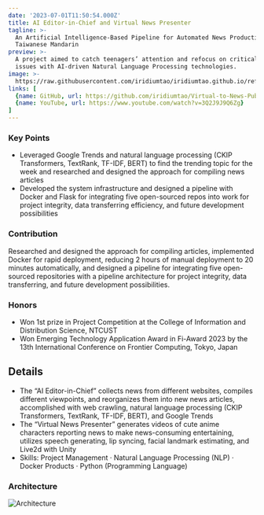 ```yaml
---
date: '2023-07-01T11:50:54.000Z'
title: AI Editor-in-Chief and Virtual News Presenter
tagline: >-
  An Artificial Intelligence-Based Pipeline for Automated News Production in
  Taiwanese Mandarin
preview: >-
  A project aimed to catch teenagers’ attention and refocus on critical societal
  issues with AI-driven Natural Language Processing technologies.
image: >-
  https://raw.githubusercontent.com/iridiumtao/iridiumtao.github.io/refs/heads/master/docs/image/AI%20Editor-in-Chief%20and%20Virtual%20News%20Presenter.png
links: [
  {name: GitHub, url: https://github.com/iridiumtao/Virtual-to-News-Public}, 
  {name: YouTube, url: https://www.youtube.com/watch?v=3Q2J9J9Q6Zg}
]
---
```

### Key Points
- Leveraged Google Trends and natural language processing (CKIP Transformers, TextRank, TF-IDF, BERT) to find the trending topic for the week and researched and designed the approach for compiling news articles
- Developed the system infrastructure and designed a pipeline with Docker and Flask for integrating five open-sourced repos into work for project integrity, data transferring efficiency, and future development possibilities

### Contribution

Researched and designed the approach for compiling articles, implemented Docker for rapid deployment, reducing 2 hours of manual deployment to 20 minutes automatically, and designed a pipeline for integrating five open-sourced repositories with a pipeline architecture for project integrity, data transferring, and future development possibilities.

### Honors

- Won 1st prize in Project Competition at the College of Information and Distribution Science, NTCUST
- Won Emerging Technology Application Award in Fi-Award 2023 by the 13th International Conference on Frontier Computing, Tokyo, Japan

## Details
- The “AI Editor-in-Chief” collects news from different websites, compiles different viewpoints, and reorganizes them into new news articles, accomplished with web crawling, natural language processing (CKIP Transformers, TextRank, TF-IDF, BERT), and Google Trends
- The “Virtual News Presenter” generates videos of cute anime characters reporting news to make news-consuming entertaining, utilizes speech generating, lip syncing, facial landmark estimating, and Live2d with Unity
- Skills: Project Management · Natural Language Processing (NLP) · Docker Products · Python (Programming Language)

### Architecture
![Architecture](https://github.com/iridiumtao/Virtual-to-News-Public/assets/43561001/29602cc3-2313-41e4-848d-9c8707ae700f)
